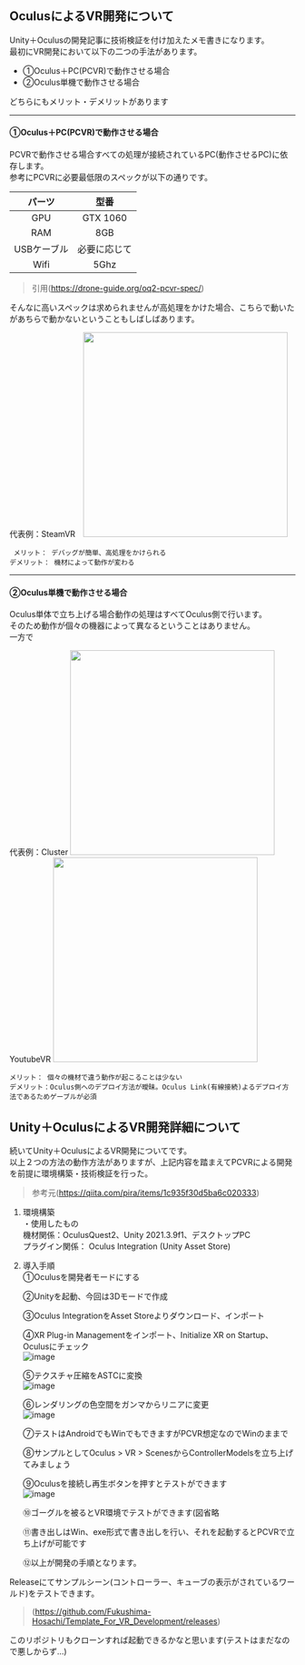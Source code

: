 
## OculusによるVR開発について

Unity＋Oculusの開発記事に技術検証を付け加えたメモ書きになります。<br>
最初にVR開発において以下の二つの手法があります。

* ①Oculus＋PC(PCVR)で動作させる場合<br>
* ②Oculus単機で動作させる場合<br>


どちらにもメリット・デメリットがあります

---

#### ①Oculus＋PC(PCVR)で動作させる場合

PCVRで動作させる場合すべての処理が接続されているPC(動作させるPC)に依存します。<br>
参考にPCVRに必要最低限のスペックが以下の通りです。

| パーツ | 型番 |
|:---:|:---:|
| GPU | GTX 1060 |
| RAM | 8GB |
| USBケーブル | 必要に応じて |
| Wifi | 5Ghz |

>引用(https://drone-guide.org/oq2-pcvr-spec/)

そんなに高いスペックは求められませんが高処理をかけた場合、こちらで動いたがあちらで動かないということもしばしばあります。<br>


代表例：SteamVR　<img src="https://user-images.githubusercontent.com/71868188/196950937-8f69f3a5-e0f8-4b58-870e-191b4965da50.png" width="360px"> 

` メリット： デバッグが簡単、高処理をかけられる`  
` デメリット： 機材によって動作が変わる `

----

#### ②Oculus単機で動作させる場合

Oculus単体で立ち上げる場合動作の処理はすべてOculus側で行います。<br>
そのため動作が個々の機器によって異なるということはありません。<br>
一方で

代表例：Cluster
<img src="https://user-images.githubusercontent.com/71868188/196956041-6af08fd1-9546-47bc-85c3-842d53d4f0e1.png" width="360px">
YoutubeVR
<img src="https://user-images.githubusercontent.com/71868188/196956492-6f98f2ed-32df-4ca0-801e-b40ae075ff91.png" width="360px">

` メリット： 個々の機材で違う動作が起こることは少ない `  
` デメリット：Oculus側へのデプロイ方法が曖昧。Oculus Link(有線接続)よるデプロイ方法であるためゲーブルが必須 `




## Unity＋OculusによるVR開発詳細について

続いてUnity＋OculusによるVR開発についてです。<br>
以上２つの方法の動作方法がありますが、上記内容を踏まえてPCVRによる開発を前提に環境構築・技術検証を行った。

>参考元(https://qiita.com/pira/items/1c935f30d5ba6c020333)

1. 環境構築  
 ・使用したもの  
   機材関係：OculusQuest2、Unity 2021.3.9f1、デスクトップPC  
   プラグイン関係： Oculus Integration (Unity Asset Store)

2. 導入手順  
   ①Oculusを開発者モードにする  
   
   ②Unityを起動、今回は3Dモードで作成  
   
   ③Oculus IntegrationをAsset Storeよりダウンロード、インポート 
   
   ④XR Plug-in Managementをインポート、Initialize XR on Startup、Oculusにチェック  
   ![image](https://user-images.githubusercontent.com/71868188/196980515-ff505417-83c4-40e2-90f5-111bb1290f0b.png)  
   
   ⑤テクスチャ圧縮をASTCに変換  
   ![image](https://user-images.githubusercontent.com/71868188/196981804-0a485d4f-4a1d-4222-a263-7aea6cb155b8.png)  
   
   ⑥レンダリングの色空間をガンマからリニアに変更  
   ![image](https://user-images.githubusercontent.com/71868188/196982149-0affdde9-9334-4841-804e-f242e63a7796.png)  
   
   ⑦テストはAndroidでもWinでもできますがPCVR想定なのでWinのままで  
   
   ⑧サンプルとしてOculus > VR > ScenesからControllerModelsを立ち上げてみましょう  
   
   ⑨Oculusを接続し再生ボタンを押すとテストができます  
   ![image](https://user-images.githubusercontent.com/71868188/196985255-99ff8f30-b534-4b16-81d2-f0a40b35335e.png)  
   
   ⑩ゴーグルを被るとVR環境でテストができます(図省略  
   
   ⑪書き出しはWin、exe形式で書き出しを行い、それを起動するとPCVRで立ち上げが可能です  
   
   ⑫以上が開発の手順となります。  
  
Releaseにてサンプルシーン(コントローラー、キューブの表示がされているワールド)をテストできます。
>(https://github.com/Fukushima-Hosachi/Template_For_VR_Development/releases)  

このリポジトリもクローンすれば起動できるかなと思います(テストはまだなので悪しからず…)
